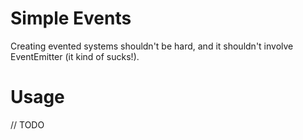 
# Simple Events

Creating evented systems shouldn't be hard, and it shouldn't involve EventEmitter (it kind of sucks!).

# Usage

// TODO
